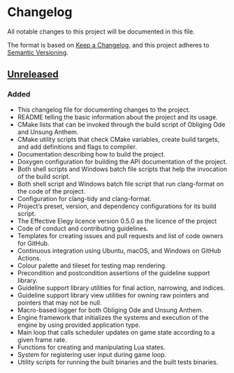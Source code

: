 # Changelog

All notable changes to this project will be documented in this file.

The format is based on [Keep a Changelog](https://keepachangelog.com), and this project adheres to [Semantic Versioning](https://semver.org).

## [Unreleased]

### Added

- This changelog file for documenting changes to the project.
- README telling the basic information about the project and its usage.
- CMake lists that can be invoked through the build script of Obliging Ode and Unsung Anthem.
- CMake utility scripts that check CMake variables, create build targets, and add definitions and flags to compiler.
- Documentation describing how to build the project.
- Doxygen configuration for building the API documentation of the project.
- Both shell scripts and Windows batch file scripts that help the invocation of the build script.
- Both shell script and Windows batch file script that run clang-format on the code of the project.
- Configuration for clang-tidy and clang-format.
- Project’s preset, version, and dependency configurations for its build script.
- The Effective Elegy licence version 0.5.0 as the licence of the project
- Code of conduct and contributing guidelines.
- Templates for creating issues and pull requests and list of code owners for GitHub.
- Continuous integration using Ubuntu, macOS, and Windows on GitHub Actions.
- Colour palette and tileset for testing map rendering.
- Precondition and postcondition assertions of the guideline support library.
- Guideline support library utilities for final action, narrowing, and indices.
- Guideline support library view utilities for owning raw pointers and pointers that may not be null.
- Macro-based logger for both Obliging Ode and Unsung Anthem.
- Engine framework that initializes the systems and execution of the engine by using provided application type.
- Main loop that calls scheduler updates on game state according to a given frame rate.
- Functions for creating and manipulating Lua states.
- System for registering user input during game loop.
- Utility scripts for running the built binaries and the built tests binaries.

[unreleased]: https://github.com/anttikivi/unsung-anthem/compare/master...HEAD
